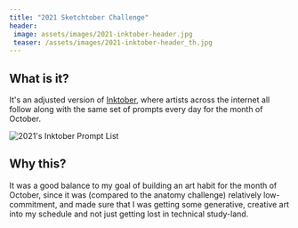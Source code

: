 ```yaml
---
title: "2021 Sketchtober Challenge"
header:
 image: assets/images/2021-inktober-header.jpg
 teaser: /assets/images/2021-inktober-header_th.jpg
---
```

## What is it?

It's an adjusted version of [Inktober](https://inktober.com/rules), where artists across the internet all follow along with the same set of prompts every day for the month of October. 

![2021's Inktober Prompt List](https://images.squarespace-cdn.com/content/v1/5af1bd791aef1d143f85e67e/1630514938634-AV462LC7KADF4E34GAF7/2021promptlist.jpg?format=1000w)

## Why this?
It was a good balance to my goal of building an art habit for the month of October, since it was (compared to the anatomy challenge) relatively low-commitment, and made sure that I was getting some generative, creative art into my schedule and not just getting lost in technical study-land. 